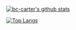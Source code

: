 [![bc-carter's github stats](https://github-readme-stats.vercel.app/api?username=bc-carter&show_icons=true&theme=dark&count_private=true)](https://github.com/anuraghazra/github-readme-stats)


[![Top Langs](https://github-readme-stats.vercel.app/api/top-langs/?username=bc-carter&theme=dark)](https://github.com/anuraghazra/github-readme-stats)
